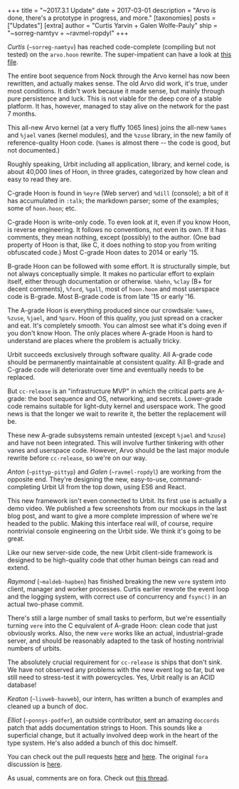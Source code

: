 +++
title = "~2017.3.1 Update"
date = 2017-03-01
description = "Arvo is done, there's a prototype in progress, and more."
[taxonomies]
posts = ["Updates"]
[extra]
author = "Curtis Yarvin + Galen Wolfe-Pauly"
ship = "~sorreg-namtyv + ~ravmel-ropdyl"
+++

*Curtis* (`~sorreg-namtyv`) has reached code-complete (compiling but not tested) on
the `arvo.hoon` rewrite.  The super-impatient can have a look at
[this file](https://github.com/cgyarvin/arvo/blob/revere-ivory/sys/parv.hoon).

The entire boot sequence from Nock through the Arvo kernel has now been rewritten,
and actually makes sense.  The old Arvo did work, it's true, under most
conditions.  It didn't work because it made sense, but mainly through pure
persistence and luck.  This is not viable for the deep core of a stable platform.
It has, however, managed to stay alive on the network for the past 7 months.

This all-new Arvo kernel (at a very fluffy 1065 lines) joins the all-new `%ames`
and `%jael` vanes (kernel modules), and the `%zuse` library, in the new family of
reference-quality Hoon code.  (`%ames` is almost there -- the code is good, but not
documented.)

Roughly speaking, Urbit including all application, library, and kernel code, is
about 40,000 lines of Hoon, in three grades, categorized by how clean and easy to
read they are.

C-grade Hoon is found in `%eyre` (Web server) and `%dill` (console); a bit of it
has accumulated in `:talk`; the markdown parser; some of the examples; some of
`hoon.hoon`; etc.

C-grade Hoon is write-only code.  To even look at it, even if you know Hoon, is
reverse engineering.  It follows no conventions, not even its own.  If it has
comments, they mean nothing, except (possibly) to the author.  (One bad property of
Hoon is that, like C, it does nothing to stop you from writing obfuscated code.)
Most C-grade Hoon dates to 2014 or early '15.

B-grade Hoon can be followed with some effort.  It is structurally simple, but not
always conceptually simple.  It makes no particular effort to explain itself,
either through documentation or otherwise.  `%behn`, `%clay` (B+ for decent
comments), `%ford`, `%gall`, most of `hoon.hoon` and most userspace code is
B-grade.  Most B-grade code is from late '15 or early '16.

The A-grade Hoon is everything produced since our crowdsale: `%ames`, `%zuse`,
`%jael`, and `%parv`.  Hoon of this quality, you just spread on a cracker and eat.
It's completely smooth.  You can almost see what it's doing even if you don't know
Hoon.  The only places where A-grade Hoon is hard to understand are places where
the problem is actually tricky.

Urbit succeeds exclusively through software quality.  All A-grade code should be
permanently maintainable at consistent quality.  All B-grade and C-grade code will
deteriorate over time and eventually needs to be replaced.

But `cc-release` is an "infrastructure MVP" in which the critical parts are
A-grade: the boot sequence and OS, networking, and secrets.  Lower-grade code
remains suitable for light-duty kernel and userspace work.  The good news is that
the longer we wait to rewrite it, the better the replacement will be.

These new A-grade subsystems remain untested (except `%jael` and `%zuse`) and have
not been integrated.  This will involve further tinkering with other vanes and
userspace code.  However, Arvo should be the last major module rewrite before
`cc-release`, so we're on our way.

*Anton* (`~pittyp-pittyp`) and *Galen* (`~ravmel-ropdyl`) are working from the
opposite end.  They're designing the new, easy-to-use, command-completing Urbit UI
from the top down, using ES6 and React.

This new framework isn't even connected to Urbit.  Its first use is actually a demo
video.  We published a few screenshots from our mockups in the last blog post, and
want to give a more complete impression of where we're headed to the public.
Making this interface real will, of course, require nontrivial console engineering
on the Urbit side.  We think it's going to be great.

Like our new server-side code, the new Urbit client-side framework is designed to
be high-quality code that other human beings can read and extend.

*Raymond* (`~maldeb-hapben`) has finished breaking the new `vere` system into
client, manager and worker processes.  Curtis earlier rewrote the event loop and
the logging system, with correct use of concurrency and `fsync()` in an actual
two-phase commit.

There's still a large number of small tasks to perform, but we're essentially
turning `vere` into the C equivalent of A-grade Hoon: clean code that just
obviously works.  Also, the new `vere` works like an actual, industrial-grade
server, and should be reasonably adapted to the task of hosting nontrivial numbers
of urbits.

The absolutely crucial requirement for `cc-release` is ships that don't sink.  We
have not observed any problems with the new event log so far, but we still need to
stress-test it with powercycles.  Yes, Urbit really is an ACID database!

*Keaton* (`~livweb-havweb`), our intern, has written a bunch of examples and
cleaned up a bunch of doc.

*Elliot* (`~ponnys-podfer`), an outside contributor, sent an amazing `doccords`
patch that adds documentation strings to Hoon.  This sounds like a superficial
change, but it actually involved deep work in the heart of the type system.  He's
also added a bunch of this doc himself.

You can check out the pull requests [here](https://github.com/urbit/arvo/pull/353)
and [here](https://github.com/urbit/arvo/pull/356).  The original `fora`
discussion is [here](http://urbit.org/fora/posts/~2017.1.16..06.08.17..ae0f~/).

As usual, comments are on fora.  Check out
[this thread](http://urbit.org/fora/posts/~2017.3.1..22.06.50..bf2a~/).
